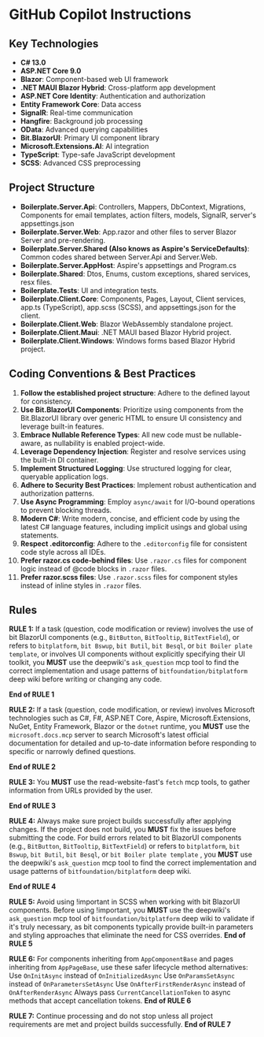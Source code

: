 # GitHub Copilot Instructions

## Key Technologies

- **C# 13.0**
- **ASP.NET Core 9.0**
- **Blazor**: Component-based web UI framework
- **.NET MAUI Blazor Hybrid**: Cross-platform app development
- **ASP.NET Core Identity**: Authentication and authorization
- **Entity Framework Core**: Data access
- **SignalR**: Real-time communication
- **Hangfire**: Background job processing
- **OData**: Advanced querying capabilities
- **Bit.BlazorUI**: Primary UI component library
- **Microsoft.Extensions.AI**: AI integration
- **TypeScript**: Type-safe JavaScript development
- **SCSS**: Advanced CSS preprocessing

## Project Structure
- **Boilerplate.Server.Api**: Controllers, Mappers, DbContext, Migrations, Components for email templates, action filters, models, SignalR, server's appsettings.json
- **Boilerplate.Server.Web**: App.razor and other files to server Blazor Server and pre-rendering.
- **Boilerplate.Server.Shared (Also knows as Aspire's ServiceDefaults)**: Common codes shared between Server.Api and Server.Web.
- **Boilerplate.Server.AppHost**: Aspire's appsettings and Program.cs
- **Boilerplate.Shared**: Dtos, Enums, custom exceptions, shared services, resx files.
- **Boilerplate.Tests**: UI and integration tests.
- **Boilerplate.Client.Core**: Components, Pages, Layout, Client services, app.ts (TypeScript), app.scss (SCSS), and appsettings.json for the client.
- **Boilerplate.Client.Web**: Blazor WebAssembly standalone project.
- **Boilerplate.Client.Maui**: .NET MAUI based Blazor Hybrid project.
- **Boilerplate.Client.Windows**: Windows forms based Blazor Hybrid project.

## Coding Conventions & Best Practices

01.  **Follow the established project structure**: Adhere to the defined layout for consistency.
02.  **Use Bit.BlazorUI Components**: Prioritize using components from the Bit.BlazorUI library over generic HTML to ensure UI consistency and leverage built-in features.
03.  **Embrace Nullable Reference Types**: All new code must be nullable-aware, as nullability is enabled project-wide.
04.  **Leverage Dependency Injection**: Register and resolve services using the built-in DI container.
05.  **Implement Structured Logging**: Use structured logging for clear, queryable application logs.
06.  **Adhere to Security Best Practices**: Implement robust authentication and authorization patterns.
07.  **Use Async Programming**: Employ `async/await` for I/O-bound operations to prevent blocking threads.
08.  **Modern C#**: Write modern, concise, and efficient code by using the latest C# language features, including implicit usings and global using statements.
09. **Respect .editorconfig**: Adhere to the `.editorconfig` file for consistent code style across all IDEs.
10. **Prefer razor.cs code-behind files**: Use `.razor.cs` files for component logic instead of @code blocks in `.razor` files.
11. **Prefer razor.scss files**: Use `.razor.scss` files for component styles instead of inline styles in `.razor` files.

## Rules

**RULE 1:** If a task (question, code modification or review) involves the use of bit BlazorUI components (e.g., `BitButton`, `BitTooltip`, `BitTextField`),
or refers to `bitplatform`, `bit Bswup`, `bit Butil`, `bit Besql`, or `bit Boiler plate template`, or involves UI components without explicitly specifying their UI toolkit,
you **MUST** use the deepwiki's `ask_question` mcp tool to find the correct implementation and usage patterns of `bitfoundation/bitplatform` deep wiki before writing or changing any code.

**End of RULE 1**

**RULE 2:** If a task (question, code modification, or review) involves Microsoft technologies such as C#, F#, ASP.NET Core, Aspire, Microsoft.Extensions, NuGet, Entity Framework, Blazor or the `dotnet` runtime,
you **MUST** use the `microsoft.docs.mcp` server to search Microsoft's latest official documentation for detailed and up-to-date information before responding to specific or narrowly defined questions.

**End of RULE 2**

**RULE 3:** You **MUST** use the read-website-fast's `fetch` mcp tools, to gather information from URLs provided by the user.

**End of RULE 3**

**RULE 4:** Always make sure project builds successfully after applying changes. If the project does not build, you **MUST** fix the issues before submitting the code.
For build errors related to bit BlazorUI components (e.g., `BitButton`, `BitTooltip`, `BitTextField`) or refers to `bitplatform`, `bit Bswup`, `bit Butil`, `bit Besql`,
or `bit Boiler plate template` , you **MUST** use the deepwiki's `ask_question` mcp tool to find the correct implementation and usage patterns of `bitfoundation/bitplatform` deep wiki.

**End of RULE 4**

**RULE 5:** Avoid using !important in SCSS when working with bit BlazorUI components. Before using !important, you **MUST** use the deepwiki's `ask_question` mcp tool of `bitfoundation/bitplatform` deep wiki to validate if it's truly necessary,
as bit components typically provide built-in parameters and styling approaches that eliminate the need for CSS overrides.
**End of RULE 5**

**RULE 6:** For components inheriting from `AppComponentBase` and pages inheriting from `AppPageBase`, use these safer lifecycle method alternatives:
Use `OnInitAsync` instead of `OnInitializedAsync`
Use `OnParamsSetAsync` instead of `OnParametersSetAsync`
Use `OnAfterFirstRenderAsync` instead of `OnAfterRenderAsync`
Always pass `CurrentCancellationToken` to async methods that accept cancellation tokens.
**End of RULE 6**

**RULE 7:** Continue processing and do not stop unless all project requirements are met and project builds successfully.
**End of RULE 7**
